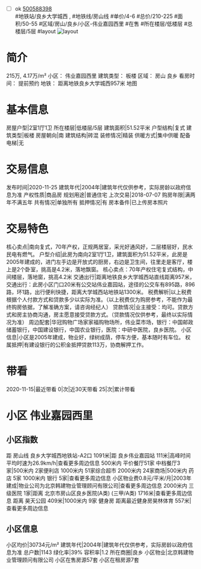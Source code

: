 - [ ] ok [500588398](https://bj.5i5j.com/ershoufang/500588398.html)  
 #地铁站/良乡大学城西 ,  #地铁线/房山线
#单价/4-6 #总价/210-225 #面积/50-55   #区域/房山/良乡/小区-伟业嘉园西里 #在售 #所在楼层/低楼层 #总楼层/5层 #layout 
![layout](http://image2.5i5j.com//group1/M00/DF/90/CgqJMV6X8zGAFrs9AAIUMc5pZII699.jpg_P5.jpg) 
# 简介 
 215万,  4.17万/m² 
小区： 伟业嘉园西里
建筑类型： 板楼
区域： 房山 良乡
看房时间： 提前预约
地铁： 距离地铁良乡大学城西957米 地图
# 基本信息 
 房屋户型|2室1厅1卫
所在楼层|低楼层/5层
建筑面积|51.52平米
户型结构|复式
建筑类型|板楼
房屋朝向|南
建筑结构|砖混
装修情况|精装
供暖方式|集中供暖
配备电梯|无
# 交易信息 
 发布时间|2020-11-25
建筑年代|2004年|建筑年代仅供参考，实际房龄以政府信息为准
产权性质|商品房
规划用途|普通住宅
上次交易|2018-07-07
购房年限|满两年不满五年
共有情况|单独所有
抵押情况|有
房本备件|已上传房本照片
# 交易特色 
 核心卖点|南向复式，70年产权，正规两居室，采光好通风好，二层楼层好，民水民电有燃气。
户型介绍|此房为南向2室1厅1卫，建筑面积为51.52平米，此房是2005年建成的，进门左手边是开放式的厨房，右边是卫生间，往里走是客厅，楼上是2个卧室，挑高是4.2米，落地飘窗。
核心卖点：70年产权住宅复式结构，中间楼层，落地窗，挑高4.2米
交通出行|距离地铁良乡大学城西站直线距离957米，交通出行：此房小区门口20米有公交站伟业嘉园站，途径的公交车有895路，896路，环1路，出行便利快捷，距离大学城西站地铁站1300米。
税费解析|以上税费根据个人付款方式和贷款多少以实际为准。（以上税费仅为购房参考，不能作为最终购房依据，了解准确方案，请咨询经纪人）
贷款情况|业主接受：均可。贷款方式和房主协商沟通，房主愿意接受贷款方式。（贷款情况仅供参考，最终以实际情况为准）
周边配套|华冠购物广场家家福购物场所，伟业菜市场，银行：中国邮政储蓄银行，中国建设银行，中国农业银行，医院：中研中医院，良乡医院。
小区信息|小区是2005年建成，物业好，绿树成荫，停车方便，基本随时有车位。
权属抵押|有建设银行的公积金抵押贷款113万，协商解押工作。
# 带看 
 2020-11-15|最近带看	 0|次|近30天带看	 25|次|累计带看
# 小区 伟业嘉园西里
## 小区指数 
 距 房山线 良乡大学城西地铁站-A2口 1091米|距 良乡伟业嘉园站 111米|高峰时间平均时速为26.9km/h|查看更多周边信息
500米内 平价餐厅51家
中档餐厅3家|500米内 2家便利店
1000米内 51家综合超市
2000米内 24家商场|500米内 药店 5家
1000米内 银行 5家|查看更多周边信息
小区物业费0.8元/平米/月|2003年建成|物业公司为北京韩建物业管理顾问有限公司|查看更多周边信息
2000米内 三级医院 1家|距离 北京市房山区良乡医院(A类) (三甲/A类) 1716米|查看更多周边信息
距离 昊天公园 409米|1000米内 9家 健身房
距离最近健身房昊林体育 557米|查看更多周边信息
## 小区信息 
 小区均价|30734元/m²
建筑年代|2004年|建筑年代仅供参考，实际房龄以政府信息为准
总户数|1143
绿化率|39%
容积率|1.2
所在商圈|良乡
小区物业|北京韩建物业管理顾问有限公司
小区在售房源57套
小区在租房源7套
